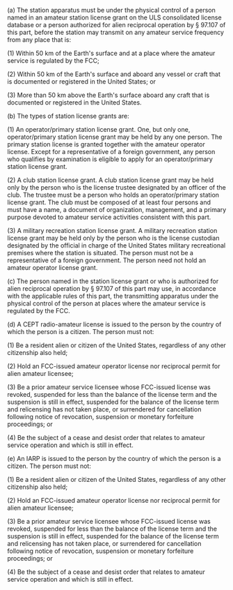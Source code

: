 (a) The station apparatus must be under the physical control of a person named in an amateur station license grant on the ULS consolidated license database or a person authorized for alien reciprocal operation by § 97.107 of this part, before the station may transmit on any amateur service frequency from any place that is:

(1) Within 50 km of the Earth's surface and at a place where the amateur service is regulated by the FCC;

(2) Within 50 km of the Earth's surface and aboard any vessel or craft that is documented or registered in the United States; or

(3) More than 50 km above the Earth's surface aboard any craft that is documented or registered in the United States.

(b) The types of station license grants are:

(1) An operator/primary station license grant. One, but only one, operator/primary station license grant may be held by any one person. The primary station license is granted together with the amateur operator license. Except for a representative of a foreign government, any person who qualifies by examination is eligible to apply for an operator/primary station license grant.

(2) A club station license grant. A club station license grant may be held only by the person who is the license trustee designated by an officer of the club. The trustee must be a person who holds an operator/primary station license grant. The club must be composed of at least four persons and must have a name, a document of organization, management, and a primary purpose devoted to amateur service activities consistent with this part.

(3) A military recreation station license grant. A military recreation station license grant may be held only by the person who is the license custodian designated by the official in charge of the United States military recreational premises where the station is situated. The person must not be a representative of a foreign government. The person need not hold an amateur operator license grant.

(c) The person named in the station license grant or who is authorized for alien reciprocal operation by § 97.107 of this part may use, in accordance with the applicable rules of this part, the transmitting apparatus under the physical control of the person at places where the amateur service is regulated by the FCC.

(d) A CEPT radio-amateur license is issued to the person by the country of which the person is a citizen. The person must not:

(1) Be a resident alien or citizen of the United States, regardless of any other citizenship also held;

(2) Hold an FCC-issued amateur operator license nor reciprocal permit for alien amateur licensee;

(3) Be a prior amateur service licensee whose FCC-issued license was revoked, suspended for less than the balance of the license term and the suspension is still in effect, suspended for the balance of the license term and relicensing has not taken place, or surrendered for cancellation following notice of revocation, suspension or monetary forfeiture proceedings; or

(4) Be the subject of a cease and desist order that relates to amateur service operation and which is still in effect.

(e) An IARP is issued to the person by the country of which the person is a citizen. The person must not:

(1) Be a resident alien or citizen of the United States, regardless of any other citizenship also held;

(2) Hold an FCC-issued amateur operator license nor reciprocal permit for alien amateur licensee;

(3) Be a prior amateur service licensee whose FCC-issued license was revoked, suspended for less than the balance of the license term and the suspension is still in effect, suspended for the balance of the license term and relicensing has not taken place, or surrendered for cancellation following notice of revocation, suspension or monetary forfeiture proceedings; or

(4) Be the subject of a cease and desist order that relates to amateur service operation and which is still in effect.

